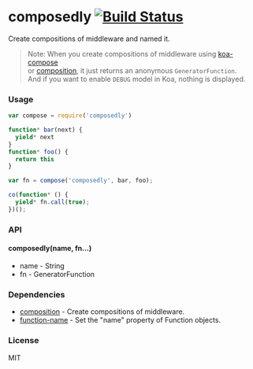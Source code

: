 # composedly [![Build Status](https://travis-ci.org/fundon/composedly.svg)](https://travis-ci.org/fundon/composedly)

Create compositions of middleware and named it.
> Note: When you create compositions of middleware using [koa-compose](https://github.com/koajs/compose)   
or [composition](https://github.com/cojs/composition), it just returns an anonymous `GeneratorFunction`.    
And if you want to enable `DEBUG` model in Koa, nothing is displayed.


### Usage

```js
var compose = require('composedly')

function* bar(next) {
  yield* next
}
function* foo() {
  return this
}

var fn = compose('composedly', bar, foo);

co(function* () {
  yield* fn.call(true);
})();
```


### API

#### composedly(name, fn...)

* name - String
* fn   - GeneratorFunction


### Dependencies

* [composition](https://github.com/cojs/composition) - Create compositions of middleware.
* [function-name](https://github.com/TooTallNate/node-function-name) - Set the "name" property of Function objects.



### License

MIT

